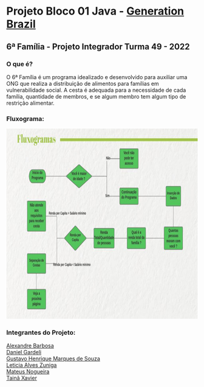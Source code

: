 # Projeto Bloco 01 Java - [Generation Brazil](https://brazil.generation.org/)

## 6ª Família - Projeto Integrador Turma 49 - 2022

### O que é?

O 6ª Família é um programa idealizado e desenvolvido para auxiliar uma ONG que realiza a distribuição de alimentos para famílias em vulnerabilidade social. A cesta é adequada para a necessidade de cada família, quantidade de membros, e se algum membro tem algum tipo de restrição alimentar. 

### Fluxograma:
<img src="6ªFamília.jpg" width="900" height="500"/>


### Integrantes do Projeto:

[Alexandre Barbosa](https://github.com/alebs10)<br>
[Daniel Gardeli](https://github.com/gardeli96)<br>
[Gustavo Henrique Marques de Souza](https://github.com/guhms1998)<br>
[Leticia Alves Zuniga](https://github.com/LeZuniga)<br>
[Mateus Nogueira](https://github.com/nogran)<br>
[Tainã Xavier](https://github.com/taaixsp)<br>
